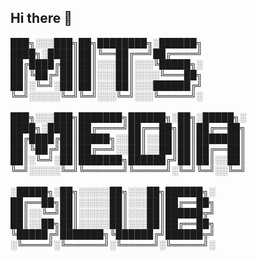 ## Hi there 👋

███╗░░░███╗██╗████████╗░██████╗<br>
████╗░████║██║╚══██╔══╝██╔════╝<br>
██╔████╔██║██║░░░██║░░░╚█████╗░<br>
██║╚██╔╝██║██║░░░██║░░░░╚═══██╗<br>
██║░╚═╝░██║██║░░░██║░░░██████╔╝<br>
╚═╝░░░░░╚═╝╚═╝░░░╚═╝░░░╚═════╝░<br>
<br>
███╗░░░███╗███████╗██████╗░██╗░█████╗░  <br>
████╗░████║██╔════╝██╔══██╗██║██╔══██╗  <br>
██╔████╔██║█████╗░░██║░░██║██║███████║  <br>
██║╚██╔╝██║██╔══╝░░██║░░██║██║██╔══██║  <br>
██║░╚═╝░██║███████╗██████╔╝██║██║░░██║  <br>
╚═╝░░░░░╚═╝╚══════╝╚═════╝░╚═╝╚═╝░░╚═╝  <br>
<br>
░█████╗░██╗░░░░░██╗░░░██╗██████╗░<br>
██╔══██╗██║░░░░░██║░░░██║██╔══██╗<br>
██║░░╚═╝██║░░░░░██║░░░██║██████╦╝<br>
██║░░██╗██║░░░░░██║░░░██║██╔══██╗<br>
╚█████╔╝███████╗╚██████╔╝██████╦╝<br>
░╚════╝░╚══════╝░╚═════╝░╚═════╝░<br>
<!--

**Here are some ideas to get you started:**

🙋‍♀️ A short introduction - what is your organization all about?
🌈 Contribution guidelines - how can the community get involved?
👩‍💻 Useful resources - where can the community find your docs? Is there anything else the community should know?
🍿 Fun facts - what does your team eat for breakfast?
🧙 Remember, you can do mighty things with the power of [Markdown](https://docs.github.com/github/writing-on-github/getting-started-with-writing-and-formatting-on-github/basic-writing-and-formatting-syntax)
-->
